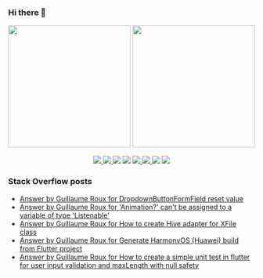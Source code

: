 ### Hi there 👋

<p align="left">
 <a>
  <img height="250em" src="https://github-readme-stats.vercel.app/api?username=TesteurManiak&theme=tokyonight" />
  <a href="https://stackoverflow.com/users/9942346/testeur-maniak">
   <img height="250em" src="https://github-readme-stackoverflow.vercel.app/?userID=9942346&theme=dark" />
  </a>
 </a>
</p>

<p align="center">
 <a href="https://pub.dev/publishers/rouxguillau.me/packages">
  <img src="https://img.shields.io/badge/dart-%230175C2.svg?&style=for-the-badge&logo=dart&logoColor=white"/>
 </a>
 <a href="https://pub.dev/publishers/rouxguillau.me/packages">
  <img src="https://img.shields.io/badge/Flutter%20-%2302569B.svg?&style=for-the-badge&logo=Flutter&logoColor=white" />
 </a>
 <img src="https://img.shields.io/badge/swift-%23FA7343.svg?&style=for-the-badge&logo=swift&logoColor=white"/>
 <img src="https://img.shields.io/badge/git%20-%23F05033.svg?&style=for-the-badge&logo=git&logoColor=white"/>
 <a href="https://gitlab.com/G_Roux">
  <img src="https://img.shields.io/badge/gitlab%20-%23181717.svg?&style=for-the-badge&logo=gitlab&logoColor=white"/>
 </a>
 <a href="https://github.com/TesteurManiak">
  <img src="https://img.shields.io/badge/github%20-%23121011.svg?&style=for-the-badge&logo=github&logoColor=white"/>
 </a>
 <img src="https://img.shields.io/badge/firebase%20-%23039BE5.svg?&style=for-the-badge&logo=firebase"/>
 <a href="https://www.linkedin.com/in/guillaume2-roux/">
  <img src="https://img.shields.io/badge/linkedin%20-%230077B5.svg?&style=for-the-badge&logo=linkedin&logoColor=white"/>
 </a>
</p>

### Stack Overflow posts

<!-- STACKOVERFLOW:START -->
- [Answer by Guillaume Roux for DropdownButtonFormField reset value](https://stackoverflow.com/questions/69872798/dropdownbuttonformfield-reset-value/69874409#69874409)
- [Answer by Guillaume Roux for 'Animation<double>?' can't be assigned to a variable of type 'Listenable'](https://stackoverflow.com/questions/69835927/animationdouble-cant-be-assigned-to-a-variable-of-type-listenable/69837621#69837621)
- [Answer by Guillaume Roux for How to create Hive adapter for XFile class](https://stackoverflow.com/questions/69738596/how-to-create-hive-adapter-for-xfile-class/69739605#69739605)
- [Answer by Guillaume Roux for Generate HarmonyOS (Huawei) build from Flutter project](https://stackoverflow.com/questions/69733449/generate-harmonyos-huawei-build-from-flutter-project/69736035#69736035)
- [Answer by Guillaume Roux for How to create a simple unit test in flutter for user input validation and maxLength with null safety](https://stackoverflow.com/questions/69588654/how-to-create-a-simple-unit-test-in-flutter-for-user-input-validation-and-maxlen/69617999#69617999)
<!-- STACKOVERFLOW:END -->
